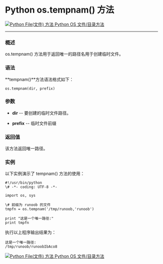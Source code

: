 Python os.tempnam() 方法
======================

 [![Python File(文件) 方法](../images/up.gif) Python OS 文件/目录方法](os-file-methods.html)

* * *

### 概述

os.tempnam() 方法用于返回唯一的路径名用于创建临时文件。

### 语法

**tempnam()**方法语法格式如下：
```
os.tempnam(dir, prefix)
```
### 参数

*   **dir** \-\- 要创建的临时文件路径。
    
*   **prefix** \-\- 临时文件前缀
    

### 返回值

该方法返回唯一路径。

### 实例

以下实例演示了 tempnam() 方法的使用：
```
#!/usr/bin/python
\# -*- coding: UTF-8 -*-

import os, sys

\# 前缀为 runoob 的文件
tmpfn = os.tempnam('/tmp/runoob,'runoob')

print "这是一个唯一路径:"
print tmpfn
```
执行以上程序输出结果为：
```
这是一个唯一路径:
/tmp/runoob/runoobIbAco8
```
 [![Python File(文件) 方法](../images/up.gif) Python OS 文件/目录方法](os-file-methods.html)